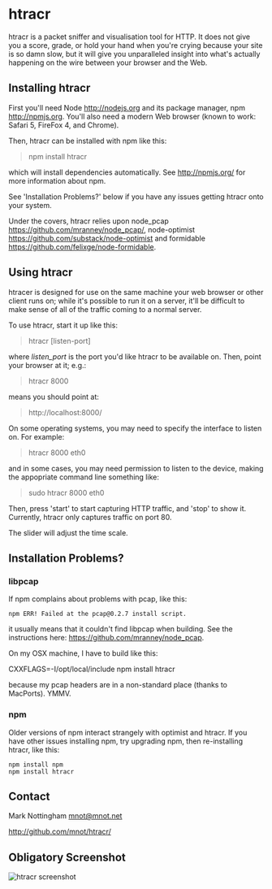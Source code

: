 
# htracr

htracr is a packet sniffer and visualisation tool for HTTP. It does not give
you a score, grade, or hold your hand when you're crying because your site
is so damn slow, but it will give you unparalleled insight into what's 
actually happening on the wire between your browser and the Web.


## Installing htracr

First you'll need Node <http://nodejs.org> and its package manager, npm
<http://npmjs.org>. You'll also need a modern Web browser (known to work: 
Safari 5, FireFox 4, and Chrome).

Then, htracr can be installed with npm like this:

  > npm install htracr

which will install dependencies automatically. See <http://npmjs.org/> for 
more information about npm.

See 'Installation Problems?' below if you have any issues getting htracr
onto your system.

Under the covers, htracr relies upon node_pcap 
<https://github.com/mranney/node_pcap/>, node-optimist 
<https://github.com/substack/node-optimist> and formidable 
<https://github.com/felixge/node-formidable>.


## Using htracr

htracer is designed for use on the same machine your web browser or other 
client runs on; while it's possible to run it on a server, it'll be difficult
to make sense of all of the traffic coming to a normal server.

To use htracr, start it up like this:

  > htracr [listen-port]

where _listen_port_ is the port you'd like htracr to be available on. Then,
point your browser at it; e.g.:

  > htracr 8000

means you should point at:

  > http://localhost:8000/

On some operating systems, you may need to specify the interface to listen
on. For example:

  > htracr 8000 eth0
  
and in some cases, you may need permission to listen to the device, making 
the appopriate command line something like:

  > sudo htracr 8000 eth0

Then, press 'start' to start capturing HTTP traffic, and 'stop' to show it.
Currently, htracr only captures traffic on port 80.

The slider will adjust the time scale.


## Installation Problems?

### libpcap

If npm complains about problems with pcap, like this:

    npm ERR! Failed at the pcap@0.2.7 install script.

it usually means that it couldn't find libpcap when building. See the
instructions here: <https://github.com/mranney/node_pcap>. 

On my OSX machine, I have to build like this:

  CXXFLAGS=-I/opt/local/include npm install htracr
  
because my pcap headers are in a non-standard place (thanks to MacPorts). 
YMMV.

### npm

Older versions of npm interact strangely with optimist and htracr. If you
have other issues installing npm, try upgrading npm, then re-installing 
htracr, like this:

    npm install npm
    npm install htracr



## Contact

Mark Nottingham <mnot@mnot.net>

http://github.com/mnot/htracr/


## Obligatory Screenshot

![htracr screenshot](http://mnot.github.com/htracr/htracr.png)

